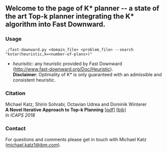 ## Welcome to the page of K\* planner -- a state of the art Top-k planner integrating the K\* algorithm into Fast Downward.

### Usage ###

```
./fast-downward.py <domain_file> <problem_file> --search "kstar(heuristic,k=<number-of-plans>)"
```
* _heurisitic_:  any heuristic provided by Fast Downward  
(http://www.fast-downward.org/Doc/Heuristic).   
**Disclaimer**: Optimality of K\* is only guaranteed with an admissible and consistent heuristic.  


### Citation ###
Michael Katz, Shirin Sohrabi, Octavian Udrea and Dominik Winterer  
**A Novel Iterative Approach to Top-k Planning** [[pdf]](https://www.aaai.org/ocs/index.php/ICAPS/ICAPS18/paper/download/17749/16971) [[bib]](/top_k.bib)  
*In ICAPS 2018*  

### Contact ###
For questions and comments please get in touch with Michael Katz (michael.katz1@ibm.com).